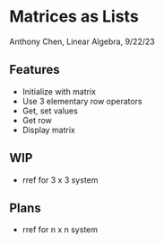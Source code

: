 # Matrices as Lists

Anthony Chen, Linear Algebra, 9/22/23

## Features

- Initialize with matrix
- Use 3 elementary row operators
- Get, set values
- Get row
- Display matrix

## WIP

- rref for 3 x 3 system

## Plans

- rref for n x n system
